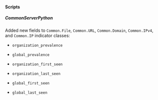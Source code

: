 
#### Scripts

##### CommonServerPython

Added new fields to `Common.File`, `Common.URL`, `Common.Domain`, `Common.IPv4`, and `Common.IP` indicator classes: 

- `organization_prevalence`

- `global_prevalence`

- `organization_first_seen`

- `organization_last_seen`

- `global_first_seen`

- `global_last_seen`
